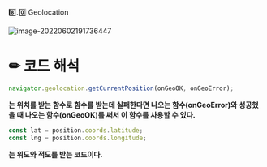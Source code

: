 8️⃣.0️⃣ Geolocation

![image-20220602191736447](https://raw.githubusercontent.com/JJIIIINN/image_save/master/img/image-20220602191736447.png)

<h1>✏ 코드 해석</h1>

```js
navigator.geolocation.getCurrentPosition(onGeoOK, onGeoError);
```

<b>는 위치를 받는 함수로 함수를 받는데 실패한다면 나오는 함수(onGeoError)와 성공했을 때 나오는 함수(onGeoOK)를 써서 이 함수를 사용할 수 있다.</b>

```js
const lat = position.coords.latitude;
const lng = position.coords.longitude;
```

<b>는 위도와 적도를 받는 코드이다.</b>